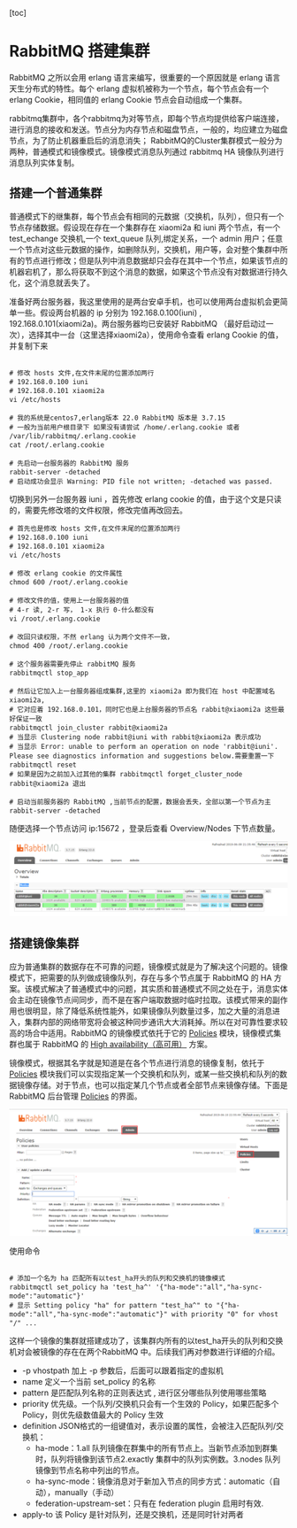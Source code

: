 [toc]

# RabbitMQ 搭建集群

RabbitMQ 之所以会用 erlang 语言来编写，很重要的一个原因就是 erlang 语言天生分布式的特性。每个 erlang 虚拟机被称为一个节点，每个节点会有一个 erlang Cookie，相同值的 erlang Cookie 节点会自动组成一个集群。

rabbitmq集群中，各个rabbitmq为对等节点，即每个节点均提供给客户端连接，进行消息的接收和发送。节点分为内存节点和磁盘节点，一般的，均应建立为磁盘节点，为了防止机器重启后的消息消失；
RabbitMQ的Cluster集群模式一般分为两种，普通模式和镜像模式。镜像模式消息队列通过 rabbitmq HA 镜像队列进行消息队列实体复制。

## 搭建一个普通集群

普通模式下的继集群，每个节点会有相同的元数据（交换机，队列），但只有一个节点存储数据。假设现在存在一个集群存在 xiaomi2a 和 iuni 两个节点，有一个 test_echange 交换机,一个 text_queue 队列,绑定关系，一个 admin 用户；任意一个节点对这些元数据的操作，如删除队列，交换机，用户等，会对整个集群中所有的节点进行修改；但是队列中消息数据却只会存在其中一个节点，如果该节点的机器宕机了，那么将获取不到这个消息的数据，如果这个节点没有对数据进行持久化，这个消息就丢失了。

准备好两台服务器，我这里使用的是两台安卓手机，也可以使用两台虚拟机会更简单一些。假设两台机器的 ip 分别为 192.168.0.100(iuni) , 192.168.0.101(xiaomi2a)。两台服务器均已安装好 RabbitMQ （最好启动过一次），选择其中一台（这里选择xiaomi2a），使用命令查看 erlang Cookie 的值，并复制下来

```shell

# 修改 hosts 文件,在文件末尾的位置添加两行
# 192.168.0.100 iuni
# 192.168.0.101 xiaomi2a
vi /etc/hosts

# 我的系统是centos7,erlang版本 22.0 RabbitMQ 版本是 3.7.15
# 一般为当前用户根目录下 如果没有请尝试 /home/.erlang.cookie 或者 /var/lib/rabbitmq/.erlang.cookie
cat /root/.erlang.cookie 

# 先启动一台服务器的 RabbitMQ 服务
rabbit-server -detached
# 启动成功会显示 Warning: PID file not written; -detached was passed.

```

切换到另外一台服务器 iuni ，首先修改 erlang cookie 的值，由于这个文是只读的，需要先修改塔的文件权限，修改完值再改回去。

```shell
# 首先也是修改 hosts 文件,在文件末尾的位置添加两行
# 192.168.0.100 iuni
# 192.168.0.101 xiaomi2a
vi /etc/hosts

# 修改 erlang cookie 的文件属性
chmod 600 /root/.erlang.cookie

# 修改文件的值，使用上一台服务器的值
# 4-r 读, 2-r 写， 1-x 执行 0-什么都没有
vi /root/.erlang.cookie

# 改回只读权限，不然 erlang 认为两个文件不一致，
chmod 400 /root/.erlang.cookie

# 这个服务器需要先停止 rabbitMQ 服务
rabbitmqctl stop_app

# 然后让它加入上一台服务器组成集群,这里的 xiaomi2a 即为我们在 host 中配置域名 xiaomi2a, 
# 它对应着 192.168.0.101，同时它也是上台服务器的节点名 rabbit@xiaomi2a 这些最好保证一致
rabbitmqctl join_cluster rabbit@xiaomi2a
# 当显示 Clustering node rabbit@iuni with rabbit@xiaomi2a 表示成功
# 当显示 Error: unable to perform an operation on node 'rabbit@iuni'. Please see diagnostics information and suggestions below.需要重置一下 rabbitmqctl reset
# 如果是因为之前加入过其他的集群 rabbitmqctl forget_cluster_node rabbit@xiaomi2a 退出

# 启动当前服务器的 RabbitMQ ,当前节点的配置，数据会丢失，全部以第一个节点为主
rabbit-server -detached

```

随便选择一个节点访问 ip:15672 ，登录后查看 Overview/Nodes 下节点数量。

![3c293a2c60c2c7e3b2538f331d4a821c.png](images/3c293a2c60c2c7e3b2538f331d4a821c.png)


## 搭建镜像集群

应为普通集群的数据存在不可靠的问题，镜像模式就是为了解决这个问题的。镜像模式下，把需要的队列做成镜像队列，存在与多个节点属于 RabbitMQ 的 HA 方案。该模式解决了普通模式中的问题，其实质和普通模式不同之处在于，消息实体会主动在镜像节点间同步，而不是在客户端取数据时临时拉取。该模式带来的副作用也很明显，除了降低系统性能外，如果镜像队列数量过多，加之大量的消息进入，集群内部的网络带宽将会被这种同步通讯大大消耗掉。所以在对可靠性要求较高的场合中适用。RabbitMQ 的镜像模式依托于它的 [Policies](<https://www.rabbitmq.com/parameters.html#policies>) 模块，镜像模式集群也属于 RabbitMQ 的 [High availability（高可用）](<https://www.rabbitmq.com/pacemaker.html>) 方案。

镜像模式，根据其名字就是知道是在各个节点进行消息的镜像复制，依托于 [Policies](<https://www.rabbitmq.com/parameters.html#policies>) 模块我们可以实现指定某一个交换机和队列，或某一些交换机和队列的数据镜像存储。对于节点，也可以指定某几个节点或者全部节点来镜像存储。下面是 RabbitMQ 后台管理 [Policies](<https://www.rabbitmq.com/parameters.html#policies>) 的界面。

![01d7abc5f23108a1690367796385550a.png](images\01d7abc5f23108a1690367796385550a.png)


使用命令

```shell

# 添加一个名为 ha 匹配所有以test_ha开头的队列和交换机的镜像模式
rabbitmqctl set_policy ha 'test_ha^' '{"ha-mode":"all","ha-sync-mode":"automatic"}'
# 显示 Setting policy "ha" for pattern "test_ha^" to "{"ha-mode":"all","ha-sync-mode":"automatic"}" with priority "0" for vhost "/" ...

```

这样一个镜像的集群就搭建成功了，该集群内所有的以test_ha开头的队列和交换机对会被镜像的存在在两个RabbitMQ 中。后续我们再对参数进行详细的介绍。

* -p vhostpath 加上 -p 参数后，后面可以跟着指定的虚拟机
* name 定义一个当前 set_policy 的名称
* pattern 是匹配队列名称的正则表达式 , 进行区分哪些队列使用哪些策略
* priority 优先级。一个队列/交换机只会有一个生效的 Policy，如果匹配多个 Policy，则优先级数值最大的 Policy 生效
* definition JSON格式的一组键值对，表示设置的属性，会被注入匹配队列/交换机：
    * ha-mode：1.all 队列镜像在群集中的所有节点上。当新节点添加到群集时，队列将镜像到该节点2.exactly 集群中的队列实例数。3.nodes 队列镜像到节点名称中列出的节点。 
    * ha-sync-mode：镜像消息对于新加入节点的同步方式：automatic（自动），manually（手动）
    * federation-upstream-set：只有在  federation plugin 启用时有效.
* apply-to 该 Policy 是针对队列，还是交换机，还是同时针对两者





